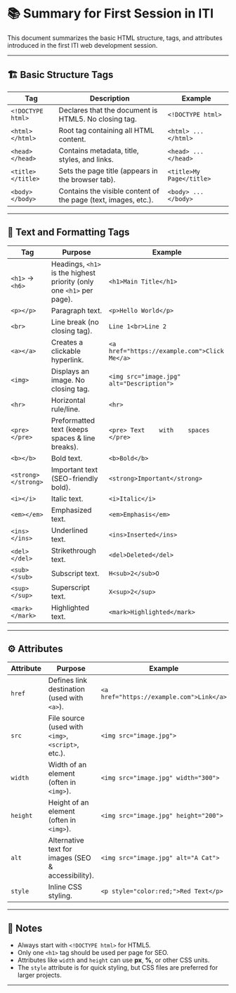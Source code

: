 # 📚 Summary for First Session in ITI

This document summarizes the basic HTML structure, tags, and attributes introduced in the first ITI web development session.

---

## 🏗 Basic Structure Tags

| **Tag** | **Description** | **Example** |
|---------|----------------|-------------|
| `<!DOCTYPE html>` | Declares that the document is HTML5. No closing tag. | `<!DOCTYPE html>` |
| `<html></html>` | Root tag containing all HTML content. | `<html> ... </html>` |
| `<head></head>` | Contains metadata, title, styles, and links. | `<head> ... </head>` |
| `<title></title>` | Sets the page title (appears in the browser tab). | `<title>My Page</title>` |
| `<body></body>` | Contains the visible content of the page (text, images, etc.). | `<body> ... </body>` |

---

## 📝 Text and Formatting Tags

| **Tag** | **Purpose** | **Example** |
|---------|------------|-------------|
| `<h1>` → `<h6>` | Headings, `<h1>` is the highest priority (only one `<h1>` per page). | `<h1>Main Title</h1>` |
| `<p></p>` | Paragraph text. | `<p>Hello World</p>` |
| `<br>` | Line break (no closing tag). | `Line 1<br>Line 2` |
| `<a></a>` | Creates a clickable hyperlink. | `<a href="https://example.com">Click Me</a>` |
| `<img>` | Displays an image. No closing tag. | `<img src="image.jpg" alt="Description">` |
| `<hr>` | Horizontal rule/line. | `<hr>` |
| `<pre></pre>` | Preformatted text (keeps spaces & line breaks). | `<pre> Text    with    spaces </pre>` |
| `<b></b>` | Bold text. | `<b>Bold</b>` |
| `<strong></strong>` | Important text (SEO-friendly bold). | `<strong>Important</strong>` |
| `<i></i>` | Italic text. | `<i>Italic</i>` |
| `<em></em>` | Emphasized text. | `<em>Emphasis</em>` |
| `<ins></ins>` | Underlined text. | `<ins>Inserted</ins>` |
| `<del></del>` | Strikethrough text. | `<del>Deleted</del>` |
| `<sub></sub>` | Subscript text. | `H<sub>2</sub>O` |
| `<sup></sup>` | Superscript text. | `X<sup>2</sup>` |
| `<mark></mark>` | Highlighted text. | `<mark>Highlighted</mark>` |

---

## ⚙ Attributes

| **Attribute** | **Purpose** | **Example** |
|---------------|------------|-------------|
| `href` | Defines link destination (used with `<a>`). | `<a href="https://example.com">Link</a>` |
| `src` | File source (used with `<img>`, `<script>`, etc.). | `<img src="image.jpg">` |
| `width` | Width of an element (often in `<img>`). | `<img src="image.jpg" width="300">` |
| `height` | Height of an element (often in `<img>`). | `<img src="image.jpg" height="200">` |
| `alt` | Alternative text for images (SEO & accessibility). | `<img src="image.jpg" alt="A Cat">` |
| `style` | Inline CSS styling. | `<p style="color:red;">Red Text</p>` |

---

## 📌 Notes
- Always start with `<!DOCTYPE html>` for HTML5.
- Only one `<h1>` tag should be used per page for SEO.
- Attributes like `width` and `height` can use **px**, **%**, or other CSS units.
- The `style` attribute is for quick styling, but CSS files are preferred for larger projects.

---
